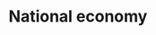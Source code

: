 ---
layout: bos_content
permalink: /featured-analysis/national-economy/
title: National economy
card:
  - title: National economy
    body: >
      Economic indicators show positive real GDP growth and an improving unemployment rate.
    img: /img/featured_analysis/cards/fa-national-economy.jpg
    link: /featured-analysis/national-economy/
components:
- breadcrumbs:
  - title: Home
    url: "/"
    local: true
  - title: Featured Analysis
    url: "/featured-analysis/"
    local: true
  - current: National economy
  - published: 4/13/17
- intro:
  - title: National economy
    short_desc: >
      A city can control only so much of its economic condition in the near term. 
      And a city’s economic condition can positively or negatively affect its
      ability to raise revenue.
    description: >
      As such, the state and national economies are of great importance to the
      City’s well-being. The nation’s economic recovery is gaining momentum from 
      a deep recession that officially ended almost eight years ago in June 2009.
    sidebar_menu: true    
- text_block:
  - title: A stabilizing economy
    body: >
      <p>Since the recession, the U.S. economy has grown in fits and starts since 
      June 2009 as evidenced by GDP growth. Accommodative monetary policy and extended 
      unemployment insurance have back-stopped any slide back into recession. But recently, 
      the housing sector has gained steam and other economic variables seem to be 
      stabilizing and beginning to grow.</p>
- text_col_2:
  - col: 
    - blurb: >
        <h5>Gross Domestic Product</h5>
        <p>Overall economic value as measured by real Gross Domestic Product (GDP) has been 
        positive, but growth has been relatively slow. For all but two of the thirty quarters after 
        the recession’s official end in the second quarter of 2009 through the fourth quarter 
        of 2016, real GDP growth has been positive but only averaging 0.5%. The Federal Reserve 
        reaffirmed estimates of moderate economic growth, with real GDP forecast to grow between 
        1.7% to 2.3% for the calendar year 2017 and 1.7% to 2.4% for 2018.</p>
    - img: /img/featured_analysis/pages/real-gdp-growth.png
    - blurb: >
        <h5>Unemployment rate improving</h5>
        <p>The seasonally adjusted unemployment rate in the U.S. has been steadily decreasing 
        since the end of the recession. The unemployment rate was 4.7% in February, near its 
        recent low. <blockquote>According to Federal Reserve estimates, the unemployment rate is 
        expected to continue improving, falling to a range 4.4% to 4.7% in calendar year 2017 
        and to a range of 4.2% to 4.7% in 2018.</blockquote></p>
    - img: /img/featured_analysis/pages/unemployment-rates.png
  - col:
    - blurb: >
        <h5>Inflation estimates</h5>
        <p>Inflation has been below the Federal Reserve’s target of 2%. The Federal Reserve 
        projects that inflation will range from 1.7% to 2.1% in 2017 and range from 1.8% to 
        2.1% in 2018.</p>
    - img: /img/featured_analysis/pages/federal-funds-rates-changes.png
    - blurb: >
        <h5>Federal funds rate</h5>
        <p>Despite the improvements in the labor market and the expectation that inflation would 
        rise to its target of 2%, the Federal Reserve forecasts that economic conditions will 
        evolve in a manner that will warrant only gradual increases to the federal funds rate. 
        In December 2015, for the first time since 2008, the Federal Reserve increased the Federal 
        Funds target rate by 0.25%, to a target range of 0.25% to 0.50%. <blockquote>The Federal 
        Reserve increased the Federal Funds target rate in December 2016 by 0.25%, to a target range 
        of 0.50% to 0.75% and again in March 2017 by 0.25%, to a target range of 0.75% to 1.0%. 
        The Fed’s benchmark rate, after these modest increases, is still quite low by 
        historical standards.</blockquote></p>
- grid:
  - grid_title: More budget analysis
  - card: /featured-analysis/state-and-city-economies/
  - card: /featured-analysis/commonwealth-budget/
  - card: /featured-analysis/revenue-estimates/
---